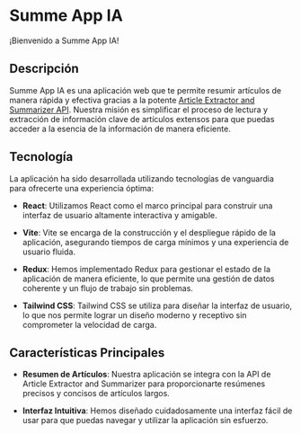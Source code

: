 # Summe App IA

¡Bienvenido a Summe App IA!

## Descripción

Summe App IA es una aplicación web que te permite resumir artículos de manera rápida y efectiva gracias a la potente [Article Extractor and Summarizer API](https://rapidapi.com/restyler/api/article-extractor-and-summarizer). Nuestra misión es simplificar el proceso de lectura y extracción de información clave de artículos extensos para que puedas acceder a la esencia de la información de manera eficiente.

## Tecnología

La aplicación ha sido desarrollada utilizando tecnologías de vanguardia para ofrecerte una experiencia óptima:

- **React**: Utilizamos React como el marco principal para construir una interfaz de usuario altamente interactiva y amigable.

- **Vite**: Vite se encarga de la construcción y el despliegue rápido de la aplicación, asegurando tiempos de carga mínimos y una experiencia de usuario fluida.

- **Redux**: Hemos implementado Redux para gestionar el estado de la aplicación de manera eficiente, lo que permite una gestión de datos coherente y un flujo de trabajo sin problemas.

- **Tailwind CSS**: Tailwind CSS se utiliza para diseñar la interfaz de usuario, lo que nos permite lograr un diseño moderno y receptivo sin comprometer la velocidad de carga.

## Características Principales

- **Resumen de Artículos**: Nuestra aplicación se integra con la API de Article Extractor and Summarizer para proporcionarte resúmenes precisos y concisos de artículos largos.

- **Interfaz Intuitiva**: Hemos diseñado cuidadosamente una interfaz fácil de usar para que puedas navegar y utilizar la aplicación sin esfuerzo.

